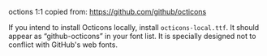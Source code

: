 octions 1:1 copied from: https://github.com/github/octicons

If you intend to install Octicons locally, install `octicons-local.ttf`. It should appear as “github-octicons” in your font list. It is specially designed not to conflict with GitHub's web fonts.
